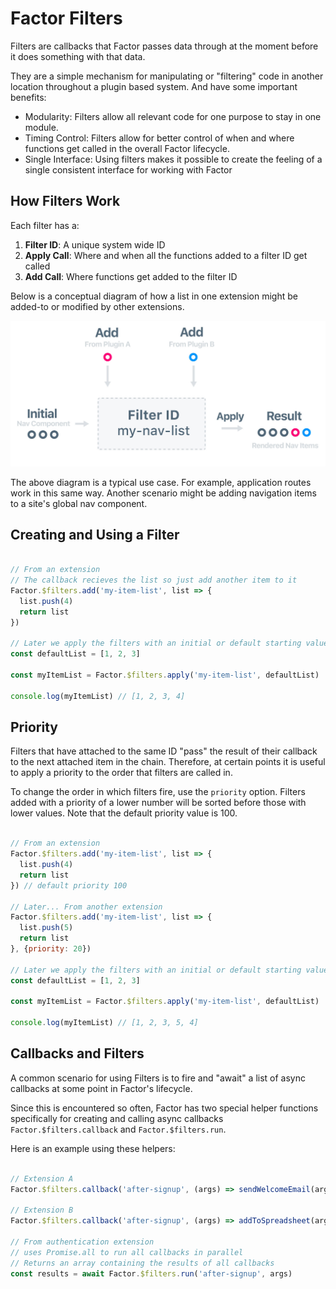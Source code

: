 # Factor Filters

Filters are callbacks that Factor passes data through at the moment before it does something with that data. 

They are a simple mechanism for manipulating or "filtering" code in another location throughout a plugin based system. And have some important benefits: 

- Modularity: Filters allow all relevant code for one purpose to stay in one module.
- Timing Control: Filters allow for better control of when and where functions get called in the overall Factor lifecycle.
- Single Interface: Using filters makes it possible to create the feeling of a single consistent interface for working with Factor

## How Filters Work

Each filter has a: 
1. **Filter ID**: A unique system wide ID
2. **Apply Call**: Where and when all the functions added to a filter ID get called
3. **Add Call**: Where functions get added to the filter ID

Below is a conceptual diagram of how a list in one extension might be added-to or modified by other extensions. 

![How Filters Work](./filters-diagram.jpg)

The above diagram is a typical use case. For example, application routes work in this same way. Another scenario might be adding navigation items to a site's global nav component.

## Creating and Using a Filter

```javascript

// From an extension
// The callback recieves the list so just add another item to it
Factor.$filters.add('my-item-list', list => {
  list.push(4)
  return list
})

// Later we apply the filters with an initial or default starting value
const defaultList = [1, 2, 3]

const myItemList = Factor.$filters.apply('my-item-list', defaultList)

console.log(myItemList) // [1, 2, 3, 4]

```

## Priority

Filters that have attached to the same ID "pass" the result of their callback to the next attached item in the chain. Therefore, at certain points it is useful to apply a priority to the order that filters are called in. 

To change the order in which filters fire, use the `priority` option.  Filters added with a priority of a lower number will be sorted before those with lower values. Note that the default priority value is 100. 

```javascript

// From an extension
Factor.$filters.add('my-item-list', list => {
  list.push(4)
  return list
}) // default priority 100

// Later... From another extension
Factor.$filters.add('my-item-list', list => {
  list.push(5)
  return list
}, {priority: 20})

// Later we apply the filters with an initial or default starting value
const defaultList = [1, 2, 3]

const myItemList = Factor.$filters.apply('my-item-list', defaultList)

console.log(myItemList) // [1, 2, 3, 5, 4]

```

## Callbacks and Filters

A common scenario for using Filters is to fire and "await" a list of async callbacks at some point in Factor's lifecycle. 

Since this is encountered so often, Factor has two special helper functions specifically for creating and calling async callbacks `Factor.$filters.callback` and `Factor.$filters.run`.

Here is an example using these helpers: 

```javascript

// Extension A
Factor.$filters.callback('after-signup', (args) => sendWelcomeEmail(args))

// Extension B
Factor.$filters.callback('after-signup', (args) => addToSpreadsheet(args))

// From authentication extension
// uses Promise.all to run all callbacks in parallel
// Returns an array containing the results of all callbacks
const results = await Factor.$filters.run('after-signup', args)

```